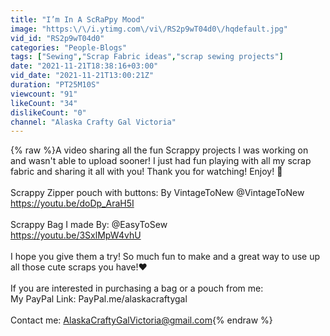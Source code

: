 ```yaml
---
title: "I’m In A ScRaPpy Mood"
image: "https:\/\/i.ytimg.com\/vi\/RS2p9wT04d0\/hqdefault.jpg"
vid_id: "RS2p9wT04d0"
categories: "People-Blogs"
tags: ["Sewing","Scrap Fabric ideas","scrap sewing projects"]
date: "2021-11-21T18:38:16+03:00"
vid_date: "2021-11-21T13:00:21Z"
duration: "PT25M10S"
viewcount: "91"
likeCount: "34"
dislikeCount: "0"
channel: "Alaska Crafty Gal Victoria"
---
```

{% raw %}A video sharing all the fun Scrappy projects I was working on and wasn't able to upload sooner! I just had fun playing with all my scrap fabric and sharing it all with you! Thank you for watching! Enjoy! 🧵 <br /><br />Scrappy Zipper pouch with buttons: By  VintageToNew @VintageToNew <br /><a rel="nofollow" target="blank" href="https://youtu.be/doDp_AraH5I">https://youtu.be/doDp_AraH5I</a><br /><br />Scrappy Bag I made By: @EasyToSew <br /><a rel="nofollow" target="blank" href="https://youtu.be/3SxlMpW4vhU">https://youtu.be/3SxlMpW4vhU</a><br /><br />I hope you give them a try! So much fun to make and a great way to use up all those cute scraps you have!❤️<br /><br />If you are interested in purchasing a bag or a pouch from me:<br />My PayPal Link: PayPal.me/alaskacraftygal<br /><br />Contact me: AlaskaCraftyGalVictoria@gmail.com{% endraw %}
